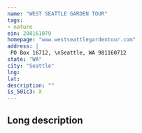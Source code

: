 ```yaml
---
name: "WEST SEATTLE GARDEN TOUR"
tags:
- nature
ein: 208161079
homepage: "www.westseattlegardentour.com"
address: |
 PO Box 16712, \nSeattle, WA 981160712
state: "WA"
city: "Seattle"
lng: 
lat: 
description: ""
is_501c3: X
---
```


## Long description


